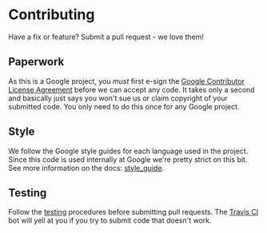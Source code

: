 # Contributing

Have a fix or feature? Submit a pull request - we love them!

## Paperwork

As this is a Google project, you *must* first e-sign the [Google Contributor License Agreement](http://code.google.com/legal/individual-cla-v1.0.html) before we can accept any code. It takes only a second and basically just says you won't sue us or claim copyright of your submitted code. You only need to do this once for any Google project.

## Style

We follow the Google style guides for each language used in the project. Since this code is used internally at Google we're pretty strict on this bit. See more information on the docs: [style_guide](https://github.com/google/tracing-framework/blob/master/docs/style_guide.md).

## Testing

Follow the [testing](https://github.com/google/tracing-framework/blob/master/docs/testing.md) procedures before submitting pull requests. The [Travis CI](http://travis-ci.org) bot will yell at you if you try to submit code that doesn't work.
